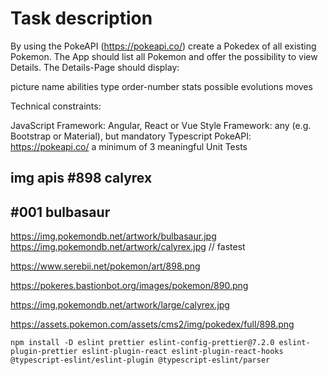 # Task description

By using the PokeAPI (<https://pokeapi.co/>) create a Pokedex of all existing Pokemon. The App should list all Pokemon and offer the possibility to view Details.
The Details-Page should display:

picture
name
abilities
type
order-number
stats
possible evolutions
moves

Technical constraints:

JavaScript Framework: Angular, React or Vue
Style Framework: any (e.g. Bootstrap or Material), but mandatory
Typescript
PokeAPI: <https://pokeapi.co/>
a minimum of 3 meaningful Unit Tests

## img apis #898 calyrex

## #001 bulbasaur

<https://img.pokemondb.net/artwork/bulbasaur.jpg>         <https://img.pokemondb.net/artwork/calyrex.jpg> // fastest

<https://www.serebii.net/pokemon/art/898.png>

<https://pokeres.bastionbot.org/images/pokemon/890.png>

<https://img.pokemondb.net/artwork/large/calyrex.jpg>

<https://assets.pokemon.com/assets/cms2/img/pokedex/full/898.png>

`npm install -D eslint prettier eslint-config-prettier@7.2.0 eslint-plugin-prettier eslint-plugin-react eslint-plugin-react-hooks @typescript-eslint/eslint-plugin @typescript-eslint/parser`
